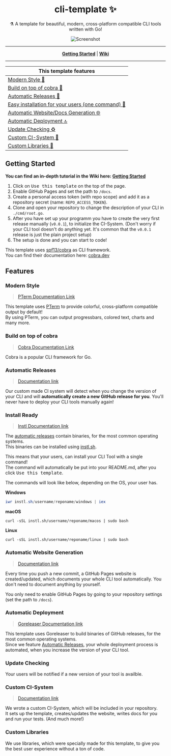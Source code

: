<h1 align="center">cli-template ✨</h1>

<p align="center">⚗ A template for beautiful, modern, cross-platform compatible CLI tools written with Go!</p>

<p align="center">
<img src="https://user-images.githubusercontent.com/31022056/119876432-2e38bf00-bf28-11eb-859b-38f925b593e8.gif" alt="Screenshot">
</p>

----

<p align="center">
<strong><a href="#getting-started">Getting Started</a></strong>
|
<strong><a href="https://github.com/pterm/cli-template/wiki/">Wiki</a></strong>
</p>

----

|This template features|
|----------------------|
|[Modern Style 💎](#modern-style)|
|[Build on top of cobra 🐍](#build-on-top-of-cobra)|
|[Automatic Releases 🚀](#automatic-releases)|
|[Easy installation for your users (one command) 🐥](#install-ready)|
|[Automatic Website/Docs Generation 🌐](#automatic-website-generation)|
|[Automatic Deployment 🔝](#automatic-deployment)|
|[Update Checking ♻](#update-checking)|
|[Custom CI-System 🤖](#custom-ci-system)|
|[Custom Libraries 🔬](#custom-libraries)|

## Getting Started

**You can find an in-depth tutorial in the Wiki here: [Getting Started](https://github.com/pterm/cli-template/wiki/Getting-Started)**

1. Click on <kbd>Use this template</kbd> on the top of the page.
1. Enable GitHub Pages and set the path to `/docs`.
1. Create a personal access token (with repo scope) and add it as a repository secret (name: `REPO_ACCESS_TOKEN`).
1. Clone and open your repository to change the description of your CLI in `./cmd/root.go`.
1. After you have set up your programm you have to create the very first release manually (`v0.0.1`), to initialize the CI-System. (Don't worry if your CLI tool doesn't do anything yet. It's common that the `v0.0.1` release is just the plain project setup)
1. The setup is done and you can start to code!

This template uses [spf13/cobra](https://github.com/spf13/cobra) as CLI framework.  
You can find their documentation here: [cobra.dev](https://cobra.dev/)

## Features

### Modern Style

> [PTerm Documentation Link](https://pterm.sh/)

This template uses [PTerm](https://github.com/pterm/pterm) to provide colorful, cross-platform compatible output by default!  
By using PTerm, you can output progressbars, colored text, charts and many more.  

### Build on top of cobra
> [Cobra Documentation Link](https://cobra.dev/)

Cobra is a popular CLI framework for Go.

### Automatic Releases

> [Documentation link](https://github.com/pterm/cli-template/wiki/Automatic-Releases)

Our custom made CI system will detect when you change the version of your CLI and will **automatically create a new GitHub release for you**.
You'll never have to deploy your CLI tools manually again!

### Install Ready

> [Instl Documentation link](https://docs.instl.sh)

The [automatic releases](#automatic-releases) contain binaries, for the most common operating systems.  
This binaries can be installed using [instl.sh](https://docs.instl.sh).

This means that your users, can install your CLI Tool with a single command!  
The command will automatically be put into your README.md, after you click <kbd>Use this template</kbd>.

The commands will look like below, depending on the OS, your user has.  

**Windows**

```powershell
iwr instl.sh/username/reponame/windows | iex 
```

**macOS**

```shell
curl -sSL instl.sh/username/reponame/macos | sudo bash   
```

**Linux**

```shell
curl -sSL instl.sh/username/reponame/linux | sudo bash  
```

### Automatic Website Generation

> [Documentation link](https://github.com/pterm/cli-template/wiki/Automatic-Website-Generation)

Every time you push a new commit, a GitHub Pages website is created/updated, which documents your whole CLI tool automatically.
You don't need to document anything by yourself.

You only need to enable GitHub Pages by going to your repository settings (set the path to `/docs`).

### Automatic Deployment

> [Goreleaser Documentation link](https://goreleaser.com)

This template uses Goreleaser to build binaries of GitHub releases, for the most common operating systems.  
Since we feature [Automatic Releases](#automatic-releases), your whole deployment process is automated, when you increase
the version of your CLI tool.

### Update Checking

Your users will be notified if a new version of your tool is availble.

### Custom CI-System

> [Documentation link](https://github.com/pterm/cli-template/wiki/Custom-CI-System)

We wrote a custom CI-System, which will be included in your repository.  
It sets up the template, creates/updates the website, writes docs for you and run your tests. (And much more!)

### Custom Libraries

We use libraries, which were specially made for this template, to give you the best user experience without a ton of code.
